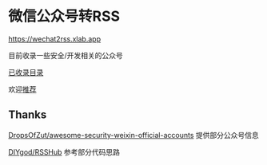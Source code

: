 # 微信公众号转RSS

https://wechat2rss.xlab.app

目前收录一些安全/开发相关的公众号

[已收录目录](list)

欢迎[推荐](https://github.com/ttttmr/wechat2rss/issues)

## Thanks

[DropsOfZut/awesome-security-weixin-official-accounts](https://github.com/DropsOfZut/awesome-security-weixin-official-accounts) 提供部分公众号信息

[DIYgod/RSSHub](https://github.com/DIYgod/RSSHub) 参考部分代码思路
